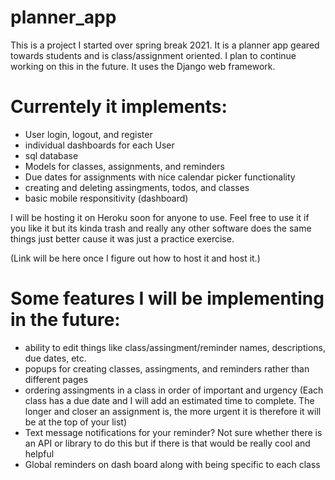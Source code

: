# planner_app
This is a project I started over spring break 2021. It is a planner app geared towards students and is class/assignment oriented. I plan to continue working on this in the future. It uses the Django web framework. 

# Currentely it implements:

- User login, logout, and register
- individual dashboards for each User
- sql database
- Models for classes, assignments, and reminders
- Due dates for assignments with nice calendar picker functionality
- creating and deleting assingments, todos, and classes
- basic mobile responsitivity (dashboard)

I will be hosting it on Heroku soon for anyone to use. Feel free to use it if you like it but its kinda trash and really any other software does the same things just better cause it was just a practice exercise.

(Link will be here once I figure out how to host it and host it.)

# Some features I will be implementing in the future:

- ability to edit things like class/assingment/reminder names, descriptions, due dates, etc.
- popups for creating classes, assingments, and reminders rather than different pages
- ordering assingments in a class in order of important and urgency
  (Each class has a due date and I will add an estimated time to complete. The longer and closer an assignment is, the more urgent it is therefore it will be at the    top of your list)
- Text message notifications for your reminder? Not sure whether there is an API or library to do this but if there is that would be really cool and helpful
- Global reminders on dash board along with being specific to each class

